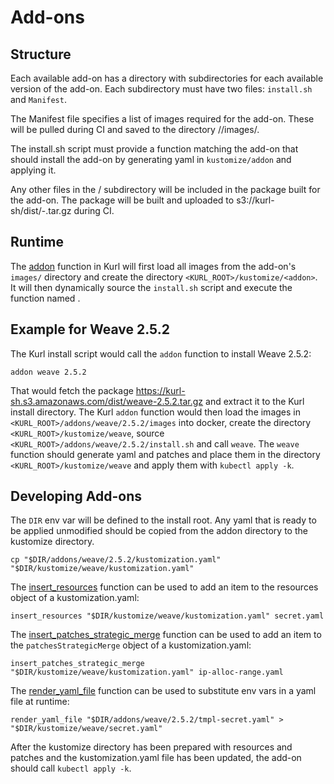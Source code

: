 
Add-ons
======

## Structure

Each available add-on has a directory with subdirectories for each available version of the add-on.
Each subdirectory must have two files: `install.sh` and `Manifest`.

The Manifest file specifies a list of images required for the add-on.
These will be pulled during CI and saved to the directory <addon>/<version>/images/.

The install.sh script must provide a function <name> matching the add-on that should install the add-on by generating yaml in `kustomize/addon` and applying it.

Any other files in the <addon>/<version> subdirectory will be included in the package built for the add-on.
The package will be built and uploaded to s3://kurl-sh/dist/<addon>-<version>.tar.gz during CI.

## Runtime

The [addon](https://github.com/replicatedhq/kurl/blob/master/scripts/common/addon.sh) function in Kurl will first load all images from the add-on's `images/` directory and create the directory `<KURL_ROOT>/kustomize/<addon>`.
It will then dynamically source the `install.sh` script and execute the function named <addon>.

## Example for Weave 2.5.2

The Kurl install script would call the `addon` function to install Weave 2.5.2:

```
addon weave 2.5.2
```

That would fetch the package https://kurl-sh.s3.amazonaws.com/dist/weave-2.5.2.tar.gz and extract it to the Kurl install directory.
The Kurl `addon` function would then load the images in `<KURL_ROOT>/addons/weave/2.5.2/images` into docker, create the directory `<KURL_ROOT>/kustomize/weave`, source `<KURL_ROOT>/addons/weave/2.5.2/install.sh` and call `weave`.
The `weave` function should generate yaml and patches and place them in the directory `<KURL_ROOT>/kustomize/weave` and apply them with `kubectl apply -k`.

## Developing Add-ons

The `DIR` env var will be defined to the install root.
Any yaml that is ready to be applied unmodified should be copied from the addon directory to the kustomize directory.
```
cp "$DIR/addons/weave/2.5.2/kustomization.yaml" "$DIR/kustomize/weave/kustomization.yaml"
```

The [insert_resources](https://github.com/replicatedhq/kurl/blob/5e6c9549ad6410df1f385444b83eabaf42a7e244/scripts/common/yaml.sh#L29) function can be used to add an item to the resources object of a kustomization.yaml:
```
insert_resources "$DIR/kustomize/weave/kustomization.yaml" secret.yaml
```

The [insert_patches_strategic_merge](https://github.com/replicatedhq/kurl/blob/5e6c9549ad6410df1f385444b83eabaf42a7e244/scripts/common/yaml.sh#L18) function can be used to add an item to the `patchesStrategicMerge` object of a kustomization.yaml:
```
insert_patches_strategic_merge "$DIR/kustomize/weave/kustomization.yaml" ip-alloc-range.yaml
```

The [render_yaml_file](https://github.com/replicatedhq/kurl/blob/5e6c9549ad6410df1f385444b83eabaf42a7e244/scripts/common/yaml.sh#L18) function can be used to substitute env vars in a yaml file at runtime:
```
render_yaml_file "$DIR/addons/weave/2.5.2/tmpl-secret.yaml" > "$DIR/kustomize/weave/secret.yaml"
```

After the kustomize directory has been prepared with resources and patches and the kustomization.yaml file has been updated, the add-on should call `kubectl apply -k`.
